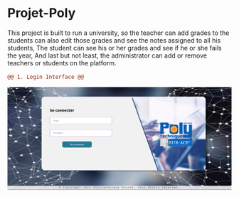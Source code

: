 # Projet-Poly
This project is built to run a university, so the teacher can add grades to the students can also edit those grades and see the notes assigned to all his students,
The student can see his or her grades and see if he or she fails the year,
And last but not least, the administrator can add or remove teachers or students on the platform.

```diff
@@ 1. Login Interface @@
```
![Login Interface](https://raw.githubusercontent.com/Achraf-Ben-Cheikh-Ladhari/Projet-Poly/main/image/poly.png)
                
